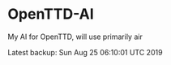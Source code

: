 # OpenTTD-AI
My AI for OpenTTD, will use primarily air

Latest backup: Sun Aug 25 06:10:01 UTC 2019
